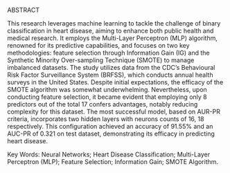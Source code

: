 ABSTRACT

This research leverages machine learning to tackle the challenge of binary
classification in heart disease, aiming to enhance both public health and
medical research. It employs the Multi-Layer Perceptron (MLP) algorithm,
renowned for its predictive capabilities, and focuses on two key methodologies:
feature selection through Information Gain (IG) and the Synthetic Minority
Over-sampling Technique (SMOTE) to manage imbalanced datasets.
The study utilizes data from the CDC’s Behavioural Risk Factor Surveillance
System (BRFSS), which conducts annual health surveys in the United
States. Despite initial expectations, the efficacy of the SMOTE algorithm
was somewhat underwhelming. Nevertheless, upon conducting feature selection,
it became evident that employing only 8 predictors out of the total 17
confers advantages, notably reducing complexity for this dataset. The most
successful model, based on AUR-PR criteria, incorporates two hidden layers
with neurons counts of 16, 18 respectively. This configuration achieved an
accuracy of 91.55% and an AUC-PR of 0.321 on test dataset, demonstrating
its efficacy in predicting heart disease.

Key Words: Neural Networks; Heart Disease Classification; Multi-Layer
Perceptron (MLP); Feature Selection; Information Gain; SMOTE
Algorithm.
